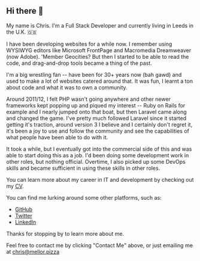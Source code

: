 ## Hi there 👋
My name is Chris. I'm a Full Stack Developer and currently living in Leeds in the U.K. 🇬🇧

I have been developing websites for a while now. I remember using WYSIWYG editors like Microsoft FrontPage and Macromedia Dreamweaver (now Adobe). 'Member Geocities? But then I started to be able to read the code, and drag-and-drop tools became a thing of the past.

I'm a big wrestling fan -- have been for 30+ years now (bah gawd) and used to make a lot of websites catered around that. It was fun, I learnt a ton about code and what it was to own a community.

Around 2011/12, I felt PHP wasn't going anywhere and other newer frameworks kept popping up and piqued my interest -- Ruby on Rails for example and I nearly jumped onto that boat, but then Laravel came along and changed the game. I've pretty much followed Laravel since it started getting it's traction, around version 3 I believe and I certainly don't regret it, it's been a joy to use and follow the community and see the capabilities of what people have been able to do with it.

It took a while, but I eventually got into the commercial side of this and was able to start doing this as a job. I'd been doing some development work in other roles, but nothing official. Overtime, I also picked up some DevOps skills and became sufficient in using these skills in other roles.

You can learn more about my career in IT and development by checking out my [CV](https://mellor.pizza/storage/cv.pdf).

You can find me lurking around some other platforms, such as:
- [GitHub](https://github.com/cjmellor)
- [Twitter](https://twitter.com/cmellor)
- [LinkedIn](https://www.linkedin.com/in/chrismellor1985)

Thanks for stopping by to learn more about me. 

Feel free to contact me by clicking "Contact Me" above, or just emailing me at chris@mellor.pizza



